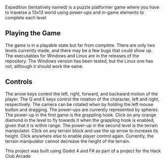 Expedition (tentatively named) is a puzzle platformer game where you have to traverse a 13x13 world using power-ups and in-game elements to complete each level

## Playing the Game
The game is in a playable state but far from complete. There are only two levels currently made, and there may be a few bugs that could show up.
The executables for Windows and Linux are in the releases of the repository. The Windows version has been tested, but the Linux one has not, although it should work the same.

## Controls
The arrow keys control the left, right, forward, and backward motion of the player. The Q and E keys control the rotation of the character, left and right, respectively. The camera can be rotated when by holding the left mouse button and dragging.
The power-ups are currently represented by spheres. The power-up in the first game is the grappling hook. Click on any orange diamond in the level to fly towards it when the grappling hook is enabled, given that it is within range. The power-up in the second level is the terrain manipulator. Click on any terrain block and use the up arrow to increase its height. Click anywhere else to enable player control again. Currently, the terrain manipulator cannot decrease the height of the terrain.


This project was built using Godot 4 and F# as part of a project for the Hack Club Arcade
